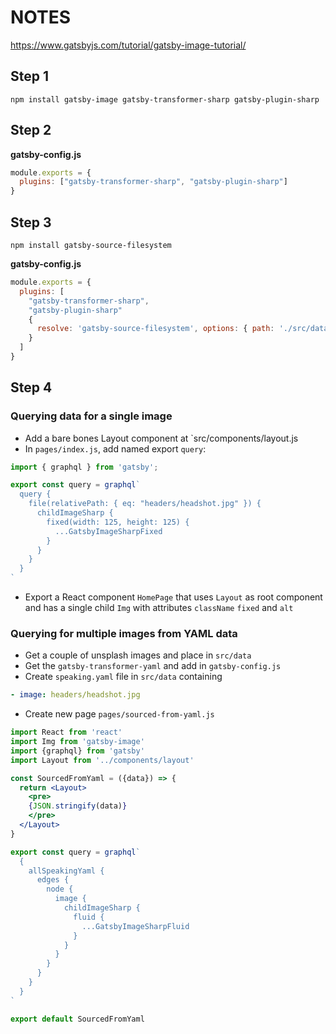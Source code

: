 # NOTES

https://www.gatsbyjs.com/tutorial/gatsby-image-tutorial/

## Step 1

```shell
npm install gatsby-image gatsby-transformer-sharp gatsby-plugin-sharp
```

## Step 2

**gatsby-config.js**

```js
module.exports = {
  plugins: ["gatsby-transformer-sharp", "gatsby-plugin-sharp"]
}
```

## Step 3

```shell
npm install gatsby-source-filesystem
```

**gatsby-config.js**

```js
module.exports = {
  plugins: [
    "gatsby-transformer-sharp", 
    "gatsby-plugin-sharp"
    {
      resolve: 'gatsby-source-filesystem', options: { path: './src/data/' }
    }
  ]
}
```

## Step 4

### Querying data for a single image

- Add a bare bones Layout component at `src/components/layout.js
- In `pages/index.js`, add named export `query`:

```jsx
import { graphql } from 'gatsby';

export const query = graphql`
  query {
    file(relativePath: { eq: "headers/headshot.jpg" }) {
      childImageSharp {
        fixed(width: 125, height: 125) {
          ...GatsbyImageSharpFixed
        }
      }
    }
  }
`
```

- Export a React component `HomePage` that uses `Layout` as root component and
has a single child `Img` with attributes `className` `fixed` and `alt`

### Querying for multiple images from YAML data

- Get a couple of unsplash images and place in `src/data`
- Get the `gatsby-transformer-yaml` and add in `gatsby-config.js`
- Create `speaking.yaml` file in `src/data` containing

```yaml
- image: headers/headshot.jpg
```

- Create new page `pages/sourced-from-yaml.js`

```jsx
import React from 'react'
import Img from 'gatsby-image'
import {graphql} from 'gatsby'
import Layout from '../components/layout'

const SourcedFromYaml = ({data}) => {
  return <Layout>
    <pre>
    {JSON.stringify(data)}
    </pre>
  </Layout>
}

export const query = graphql`
  {
    allSpeakingYaml {
      edges {
        node {
          image {
            childImageSharp {
              fluid {
                ...GatsbyImageSharpFluid
              }
            }
          }
        }
      }
    }
  }
`

export default SourcedFromYaml
```